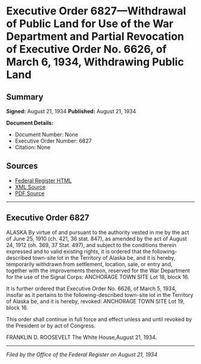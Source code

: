# Executive Order 6827—Withdrawal of Public Land for Use of the War Department and Partial Revocation of Executive Order No. 6626, of March 6, 1934, Withdrawing Public Land

## Summary

**Signed:** August 21, 1934
**Published:** August 21, 1934

**Document Details:**
- Document Number: None
- Executive Order Number: 6827
- Citation: None

## Sources
- [Federal Register HTML](https://www.presidency.ucsb.edu/documents/executive-order-6827-withdrawal-public-land-for-use-the-war-department-and-partial)
- [XML Source](None)
- [PDF Source](None)

---

## Executive Order 6827

ALASKA
By virtue of and pursuant to the authority vested in me by the act of June 25, 1910 (ch. 421, 36 stat. 847), as amended by the act of August 24, 1912 (oh. 369, 37 Stat. 497), and subject to the conditions therein expressed and to valid existing rights, it is ordered that the following-described town-site lot in the Territory of Alaska be, and it is hereby, temporarily withdrawn from settlement, location, sale, or entry and, together with the improvements thereon, reserved for the War Department for the use of the Signal Corps:
ANCHORAGE TOWN SITE
Lot 18, block 16.

It is further ordered that Executive Order No. 6626, of March 5, 1934, insofar as it pertains to the following-described town-site lot in the Territory of Alaska be, and it is hereby, revoked:
ANCHORAGE TOWN SITE
Lot 19, block 16.

This order shall continue in full force and effect unless and until revoked by the President or by act of Congress.

FRANKLIN D. ROOSEVELT
The White House,August 21, 1934.

---

*Filed by the Office of the Federal Register on August 21, 1934*
